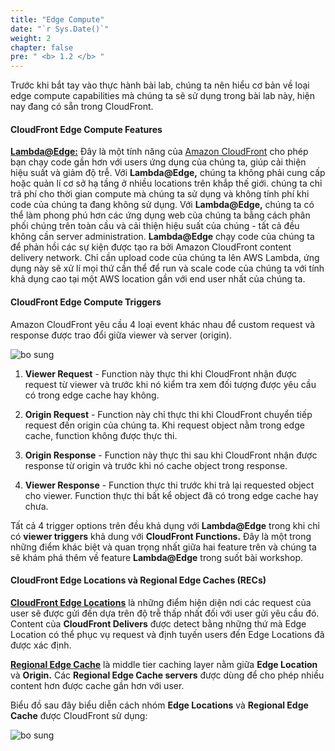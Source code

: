 ```yaml
---
title: "Edge Compute"
date: "`r Sys.Date()`"
weight: 2
chapter: false
pre: " <b> 1.2 </b> "
---
```


Trước khi bắt tay vào thực hành bài lab, chúng ta nên hiểu cơ bản về loại edge compute capabilities mà chúng ta sẽ sử dụng trong bài lab này, hiện nay đang có sẵn trong CloudFront.

#### CloudFront Edge Compute Features

[**Lambda@Edge:**](https://aws.amazon.com/lambda/edge/) Đây là một tính năng của [Amazon CloudFront](https://aws.amazon.com/cloudfront/) cho phép bạn chạy code gần hơn với users ứng dụng của chúng ta, giúp cải thiện hiệu suất và giảm độ trễ. Với **Lambda@Edge,** chúng ta không phải cung cấp hoặc quản lí cơ sở hạ tầng ở nhiều locations trên khắp thế giới. chúng ta chỉ trả phí cho thời gian compute mà chúng ta sử dụng và không tính phí khi code của chúng ta đang không sử dụng. Với **Lambda@Edge,** chúng ta có thể làm phong phú hơn các ứng dụng web của chúng ta bằng cách phân phối chúng trên toàn cầu và cải thiện hiệu suất của chúng - tất cả đều không cần server administration. **Lambda@Edge** chạy code của chúng ta để phản hồi các sự kiện được tạo ra bởi Amazon CloudFront content delivery network. Chỉ cần upload code của chúng ta lên AWS Lambda, ứng dụng này sẽ xử lí mọi thứ cần thể để run và scale code của chúng ta với tính khả dụng cao tại một AWS location gần với end user nhất của chúng ta.

#### CloudFront Edge Compute Triggers

Amazon CloudFront yêu cầu 4 loại event khác nhau để custom request và response được trao đổi giữa viewer và server (origin).

![bo sung](/images/1.intro/1-1new.png)

1. **Viewer Request** - Function này thực thi khi CloudFront nhận được request từ viewer và trước khi nó kiểm tra xem đối tượng được yêu cầu có trong edge cache hay không.

2. **Origin Request** - Function này chỉ thực thi khi CloudFront chuyển tiếp request đến origin của chúng ta. Khi request object nằm trong edge cache, function không được thực thi.

3. **Origin Response** - Function này thực thi sau khi CloudFront nhận được response từ origin và trước khi nó cache object trong response.

4. **Viewer Response** - Function thực thi trước khi trả lại requested object cho viewer. Function thực thi bất kể object đã có trong edge cache hay chưa.

Tất cả 4 trigger options trên đều khả dụng với **Lambda@Edge** trong khi chỉ có **viewer triggers** khả dung với **CloudFront Functions.** Đây là một trong những điểm khác biệt và quan trọng nhất giữa hai feature trên và chúng ta sẽ khám phá thêm về feature **Lambda@Edge** trong suốt bài workshop.

#### CloudFront Edge Locations và Regional Edge Caches (RECs)

[**CloudFront Edge Locations**](https://docs.aws.amazon.com/AmazonCloudFront/latest/DeveloperGuide/Introduction.html) là những điểm hiện diện nơi các request của user sẽ được gửi đến dựa trên độ trễ thấp nhất đối với user gửi yêu cầu đó. Content của **CloudFront Delivers** được detect bằng những thứ mà Edge Location có thể phục vụ request và định tuyến users đến Edge Locations đã được xác định.

[**Regional Edge Cache**](https://docs.aws.amazon.com/AmazonCloudFront/latest/DeveloperGuide/HowCloudFrontWorks.html#CloudFrontRegionaledgecaches) là middle tier caching layer nằm giữa **Edge Location** và **Origin.** Các **Regional Edge Cache servers** được dùng để cho phép nhiều content hơn được cache gần hơn với user.

Biểu đồ sau đây biểu diễn cách nhóm **Edge Locations** và **Regional Edge Cache** được CloudFront sử dụng:

![bo sung](/images/1.intro/1.2-edge/1.2-1.png)

